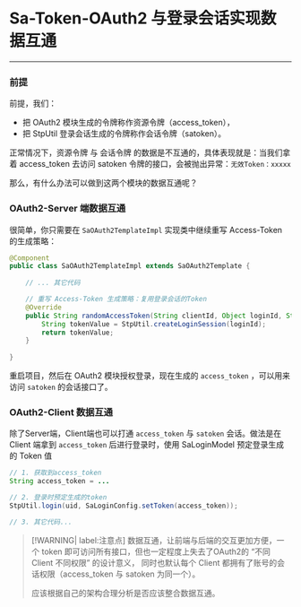 # Sa-Token-OAuth2 与登录会话实现数据互通

--- 

### 前提

前提，我们：
- 把 OAuth2 模块生成的令牌称作资源令牌（access_token），
- 把 StpUtil 登录会话生成的令牌称作会话令牌（satoken）。

正常情况下，资源令牌 与 会话令牌 的数据是不互通的，具体表现就是：当我们拿着 access_token 去访问 satoken 令牌的接口，会被抛出异常：`无效Token：xxxxx`

那么，有什么办法可以做到这两个模块的数据互通呢？



### OAuth2-Server 端数据互通

很简单，你只需要在 `SaOAuth2TemplateImpl` 实现类中继续重写 Access-Token 的生成策略：

``` java
@Component
public class SaOAuth2TemplateImpl extends SaOAuth2Template {
	
	// ... 其它代码 

	// 重写 Access-Token 生成策略：复用登录会话的Token 
	@Override
	public String randomAccessToken(String clientId, Object loginId, String scope) {
		String tokenValue = StpUtil.createLoginSession(loginId);
		return tokenValue;
	}
	
}
```

重启项目，然后在 OAuth2 模块授权登录，现在生成的 `access_token` ，可以用来访问 `satoken` 的会话接口了。


### OAuth2-Client 数据互通
除了Server端，Client端也可以打通 `access_token` 与 `satoken` 会话。做法是在 Client 端拿到 `access_token` 后进行登录时，使用 SaLoginModel 预定登录生成的 Token 值 

``` java
// 1. 获取到access_token
String access_token = ...

// 2. 登录时预定生成的token 
StpUtil.login(uid, SaLoginConfig.setToken(access_token));

// 3. 其它代码...
```


> [!WARNING| label:注意点] 
> 数据互通，让前端与后端的交互更加方便，一个 token 即可访问所有接口，但也一定程度上失去了OAuth2的 “不同 Client 不同权限” 的设计意义，
> 同时也默认每个 Client 都拥有了账号的会话权限（access_token 与 satoken 为同一个）。
> 
> 应该根据自己的架构合理分析是否应该整合数据互通。







